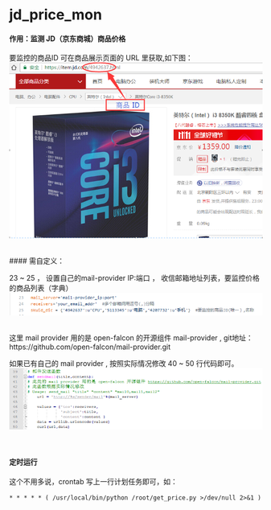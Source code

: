 # jd_price_mon

#### 作用：监测 JD（京东商城）商品价格

要监控的商品ID 可在商品展示页面的 URL 里获取,如下图：
![image](https://github.com/gujifly/jd_price_mon/blob/master/resources/%E5%95%86%E5%93%81ID%E8%8E%B7%E5%8F%96.png)

<br>
#### 需自定义：

23 ~ 25 ， 设置自己的mail-provider IP:端口 ， 收信邮箱地址列表，要监控价格的商品列表（字典）
![image](https://github.com/gujifly/jd_price_mon/blob/master/resources/%E5%8F%82%E6%95%B0%E4%BF%AE%E6%94%B90.png)

<br>
这里 mail provider 用的是 open-falcon 的开源组件 mail-provider , git地址： https://github.com/open-falcon/mail-provider.git

如果已有自己的 mail provider , 按照实际情况修改 40 ~ 50 行代码即可。
![image](https://github.com/gujifly/jd_price_mon/blob/master/resources/%E9%82%AE%E4%BB%B6%E5%8F%91%E9%80%81%E5%87%BD%E6%95%B0.png)

<br>

#### 定时运行
这个不用多说，crontab 写上一行计划任务即可，如：
```shell
* * * * * ( /usr/local/bin/python /root/get_price.py >/dev/null 2>&1 )  

